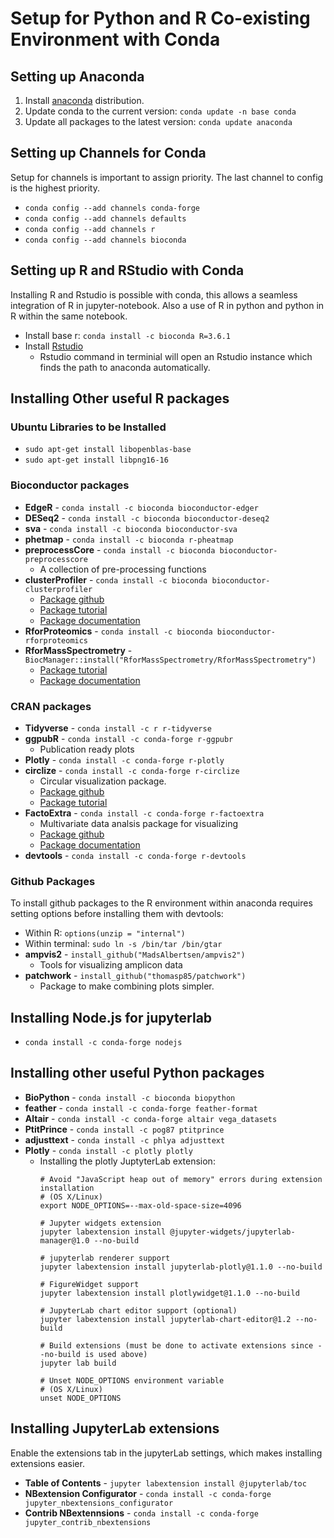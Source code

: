 # Setup for Python and R Co-existing Environment with Conda


## Setting up Anaconda
1. Install [anaconda](https://www.anaconda.com/distribution/) distribution.
2. Update conda to the current version: ```conda update -n base conda```
3. Update all packages to the latest version: ```conda update anaconda```

## Setting up Channels for Conda
Setup for channels is important to assign priority. The last channel to config is the highest priority.

- ```conda config --add channels conda-forge```
- ```conda config --add channels defaults```
- ```conda config --add channels r```
- ```conda config --add channels bioconda```

## Setting up R and RStudio with Conda
Installing R and Rstudio is possible with conda, this allows a seamless integration of R in jupyter-notebook. Also a use of R in python and python in R within the same notebook.
- Install base r: ```conda install -c bioconda R=3.6.1```
- Install [Rstudio](https://rstudio.com/products/rstudio/download/)
  - Rstudio command in terminial will open an Rstudio instance which finds the path to anaconda automatically.


## Installing Other useful R packages
### Ubuntu Libraries to be Installed
- ```sudo apt-get install libopenblas-base```
- ```sudo apt-get install libpng16-16```

### Bioconductor packages
- **EdgeR** - ```conda install -c bioconda bioconductor-edger```
- **DESeq2** - ```conda install -c bioconda bioconductor-deseq2```
- **sva** - ```conda install -c bioconda bioconductor-sva```
- **phetmap** - ```conda install -c bioconda r-pheatmap```
- **preprocessCore** - ```conda install -c bioconda bioconductor-preprocesscore```
  - A collection of pre-processing functions
- **clusterProfiler** - ```conda install -c bioconda bioconductor-clusterprofiler```
  - [Package github](https://github.com/YuLab-SMU/clusterProfiler)
  - [Package tutorial](https://yulab-smu.github.io/clusterProfiler-book/)
  - [Package documentation](https://guangchuangyu.github.io/software/clusterProfiler/documentation/)
- **RforProteomics** - ```conda install -c bioconda bioconductor-rforproteomics```
- **RforMassSpectrometry** - ```BiocManager::install("RforMassSpectrometry/RforMassSpectrometry")```
  - [Package tutorial](https://www.rformassspectrometry.org/)
  - [Package documentation](https://rformassspectrometry.github.io/RforMassSpectrometry/index.html)

### CRAN packages
- **Tidyverse** - ```conda install -c r r-tidyverse```
- **ggpubR** - ```conda install -c conda-forge r-ggpubr```
  - Publication ready plots
- **Plotly** - ```conda install -c conda-forge r-plotly```
- **circlize** - ```conda install -c conda-forge r-circlize```
  - Circular visualization package.
  - [Package github](https://github.com/jokergoo/circlize)
  - [Package tutorial](https://jokergoo.github.io/circlize_book/book/)
- **FactoExtra** - ```conda install -c conda-forge r-factoextra```
  - Multivariate data analsis package for visualizing
  - [Package github](https://github.com/kassambara/factoextra)
  - [Package documentation](https://rpkgs.datanovia.com/factoextra/index.html)
- **devtools** - ```conda install -c conda-forge r-devtools```

### Github Packages
To install github packages to the R environment within anaconda requires setting options before installing them with devtools:
- Within R: ```options(unzip = "internal")```
- Within terminal: ```sudo ln -s /bin/tar /bin/gtar```
- **ampvis2** - ```install_github("MadsAlbertsen/ampvis2")```
  - Tools for visualizing amplicon data
- **patchwork** - ```install_github("thomasp85/patchwork")```
  - Package to make combining plots simpler.

## Installing Node.js for jupyterlab
- ```conda install -c conda-forge nodejs```

## Installing other useful Python packages

- **BioPython** - ```conda install -c bioconda biopython```
- **feather** - ```conda install -c conda-forge feather-format```
- **Altair** - ```conda install -c conda-forge altair vega_datasets```
- **PtitPrince** - ```conda install -c pog87 ptitprince```
- **adjusttext** - ```conda install -c phlya adjusttext```
- **Plotly** - ```conda install -c plotly plotly```
  - Installing the plotly JuptyterLab extension:
    ```
    # Avoid "JavaScript heap out of memory" errors during extension installation
    # (OS X/Linux)
    export NODE_OPTIONS=--max-old-space-size=4096

    # Jupyter widgets extension
    jupyter labextension install @jupyter-widgets/jupyterlab-manager@1.0 --no-build

    # jupyterlab renderer support
    jupyter labextension install jupyterlab-plotly@1.1.0 --no-build

    # FigureWidget support
    jupyter labextension install plotlywidget@1.1.0 --no-build

    # JupyterLab chart editor support (optional)
    jupyter labextension install jupyterlab-chart-editor@1.2 --no-build

    # Build extensions (must be done to activate extensions since --no-build is used above)
    jupyter lab build

    # Unset NODE_OPTIONS environment variable
    # (OS X/Linux)
    unset NODE_OPTIONS
    ```

## Installing JupyterLab extensions
Enable the extensions tab in the jupyterLab settings, which makes installing extensions easier.
- **Table of Contents** - ```jupyter labextension install @jupyterlab/toc```
- **NBextension Configurator** - ```conda install -c conda-forge jupyter_nbextensions_configurator```
- **Contrib NBextennsions** - ```conda install -c conda-forge jupyter_contrib_nbextensions```
